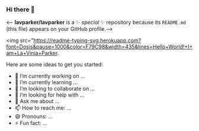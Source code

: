 ### Hi there 👋


<-- **lavparker/lavparker** is a ✨ _special_ ✨ repository because its `README.md` (this file) appears on your GitHub profile.-->

<img src="https://readme-typing-svg.herokuapp.com?font=Dosis&pause=1000&color=F79C98&width=435&lines=Hello+World!+I+am+La+Vinia+Parker.

Here are some ideas to get you started:

- 🔭 I’m currently working on ...
- 🌱 I’m currently learning ...
- 👯 I’m looking to collaborate on ...
- 🤔 I’m looking for help with ...
- 💬 Ask me about ...
- 📫 How to reach me: ...
- 😄 Pronouns: ...
- ⚡ Fun fact: ...

